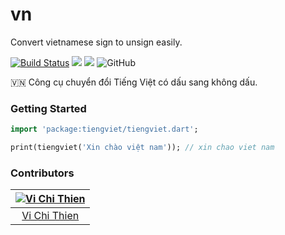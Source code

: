 # vn

Convert vietnamese sign to unsign easily.

[![Build Status](https://travis-ci.org/tvc12/vn-unsign.svg?branch=master)](https://travis-ci.org/tvc12/vn-unsign)
![](https://img.shields.io/github/contributors/tvc12/vn-unsign.svg)
![](https://img.shields.io/badge/pub-v0.1.0-brightgreen.svg)
![GitHub](https://img.shields.io/github/license/tvc12/vn-unsign.svg)

🇻🇳 Công cụ chuyển đổi Tiếng Việt có dấu sang không dấu.

### Getting Started

```dart
import 'package:tiengviet/tiengviet.dart';

print(tiengviet('Xin chào việt nam')); // xin chao viet nam
```

### Contributors

| [![Vi Chi Thien](https://github.com/tvc12.png?size=100)](https://github.com/tvc12) |
| :---: |
| [Vi Chi Thien](https://github.com/tvc12) |
